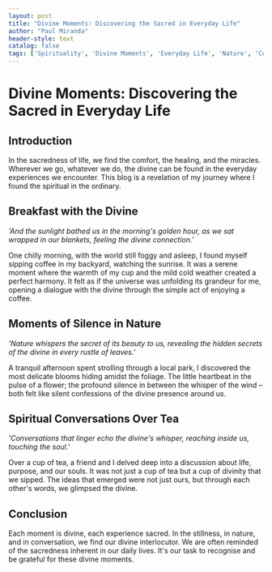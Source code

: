 ```yaml
---
layout: post
title: "Divine Moments: Discovering the Sacred in Everyday Life"
author: "Paul Miranda"
header-style: text
catalog: false
tags: ['Spirituality', 'Divine Moments', 'Everyday Life', 'Nature', 'Conversations', 'Gratitude', 'Inspiration']
---
```


# Divine Moments: Discovering the Sacred in Everyday Life

## Introduction

In the sacredness of life, we find the comfort, the healing, and the miracles. Wherever we go, whatever we do, the divine can be found in the everyday experiences we encounter. This blog is a revelation of my journey where I found the spiritual in the ordinary.

## Breakfast with the Divine

_'And the sunlight bathed us in the morning's golden hour, as we sat wrapped in our blankets, feeling the divine connection.'_

One chilly morning, with the world still foggy and asleep, I found myself sipping coffee in my backyard, watching the sunrise. It was a serene moment where the warmth of my cup and the mild cold weather created a perfect harmony. It felt as if the universe was unfolding its grandeur for me, opening a dialogue with the divine through the simple act of enjoying a coffee.

## Moments of Silence in Nature

_'Nature whispers the secret of its beauty to us, revealing the hidden secrets of the divine in every rustle of leaves.'_

A tranquil afternoon spent strolling through a local park, I discovered the most delicate blooms hiding amidst the foliage. The little heartbeat in the pulse of a flower; the profound silence in between the whisper of the wind – both felt like silent confessions of the divine presence around us.

## Spiritual Conversations Over Tea

_'Conversations that linger echo the divine's whisper, reaching inside us, touching the soul.'_

Over a cup of tea, a friend and I delved deep into a discussion about life, purpose, and our souls. It was not just a cup of tea but a cup of divinity that we sipped. The ideas that emerged were not just ours, but through each other's words, we glimpsed the divine.

## Conclusion

Each moment is divine, each experience sacred. In the stillness, in nature, and in conversation, we find our divine interlocutor. We are often reminded of the sacredness inherent in our daily lives. It's our task to recognise and be grateful for these divine moments.
